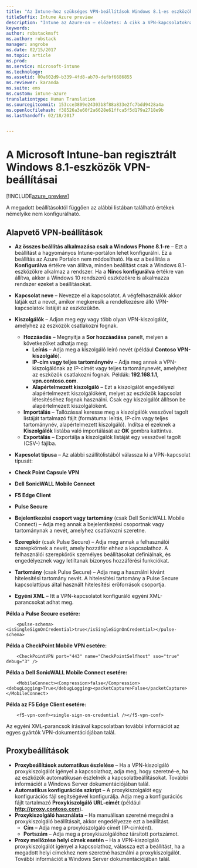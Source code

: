 ```yaml
---
title: "Az Intune-hoz szükséges VPN-beállítások Windows 8.1-es eszközök esetén"
titleSuffix: Intune Azure preview
description: "Intune az Azure-on – előzetes: A cikk a VPN-kapcsolatoknak a Windows 8.1 rendszerű eszközökön való konfigurálására használható Intune-beállításokat ismerteti."
keywords: 
author: robstackmsft
ms.author: robstack
manager: angrobe
ms.date: 02/15/2017
ms.topic: article
ms.prod: 
ms.service: microsoft-intune
ms.technology: 
ms.assetid: 00a602d9-b339-4fd8-ab70-defbf6686855
ms.reviewer: karanda
ms.suite: ems
ms.custom: intune-azure
translationtype: Human Translation
ms.sourcegitcommit: 153cce3809e24303b8f88a833e2fc7bdd9428a4a
ms.openlocfilehash: f38526a3e60f2a6628e61ffca5f5d179a2718e9b
ms.lasthandoff: 02/18/2017


---
```


# <a name="vpn-settings-for-windows-81-devices-in-microsoft-intune"></a>A Microsoft Intune-ban regisztrált Windows 8.1-eszközök VPN-beállításai

[!INCLUDE[azure_preview](../includes/azure_preview.md)]

A megadott beállításoktól függően az alábbi listában található értékek némelyike nem konfigurálható.

## <a name="base-vpn-settings"></a>Alapvető VPN-beállítások


- **Az összes beállítás alkalmazása csak a Windows Phone 8.1-re** – Ezt a beállítást a hagyományos Intune-portálon lehet konfigurálni. Ez a beállítás az Azure Portalon nem módosítható. Ha ez a beállítás a **Konfigurálva** értékre van állítva, minden beállítást csak a Windows 8.1-eszközökre alkalmaz a rendszer. Ha a **Nincs konfigurálva** értékre van állítva, akkor a Windows 10 rendszerű eszközökre is alkalmazza rendszer ezeket a beállításokat.
- **Kapcsolat neve** – Nevezze el a kapcsolatot. A végfelhasználók akkor látják ezt a nevet, amikor megkeresik a rendelkezésre álló VPN-kapcsolatok listáját az eszközükön.
- **Kiszolgálók** – Adjon meg egy vagy több olyan VPN-kiszolgálót, amelyhez az eszközök csatlakozni fognak.
    - **Hozzáadás** – Megnyitja a **Sor hozzáadása** panelt, melyen a következőket adhatja meg:
        - **Leírás** – Adja meg a kiszolgáló leíró nevét (például **Contoso VPN-kiszolgáló**).
        - **IP-cím vagy teljes tartománynév** – Adja meg annak a VPN-kiszolgálónak az IP-címét vagy teljes tartománynevét, amelyhez az eszközök csatlakozni fognak. Példák: **192.168.1.1**, **vpn.contoso.com**.
        - **Alapértelmezett kiszolgáló** – Ezt a kiszolgálót engedélyezi alapértelmezett kiszolgálóként, melyet az eszközök kapcsolat létesítéséhez fognak használni. Csak egy kiszolgálót állítson be alapértelmezett kiszolgálóként.
    - **Importálás** – Tallózással keresse meg a kiszolgálók vesszővel tagolt listáját tartalmazó fájlt (formátuma: leírás, IP-cím vagy teljes tartománynév, alapértelmezett kiszolgáló). Indítsa el ezeknek a **Kiszolgálók** listába való importálását az **OK** gombra kattintva.
    - **Exportálás** – Exportálja a kiszolgálók listáját egy vesszővel tagolt (CSV-) fájlba.

- **Kapcsolat típusa** – Az alábbi szállítólistából válassza ki a VPN-kapcsolat típusát:
- **Check Point Capsule VPN**
- **Dell SonicWALL Mobile Connect**
- **F5 Edge Client**
- **Pulse Secure**

<!--- **Fingerprint** (Check Point Capsule VPN only) - Specify a string (for example, "Contoso Fingerprint Code") that will be used to verify that the VPN server can be trusted. A fingerprint can be sent to the client so it knows to trust any server that presents the same fingerprint when connecting. If the device doesn’t already have the fingerprint, it will prompt the user to trust the VPN server that they are connecting to while showing the fingerprint. (The user manually verifies the fingerprint and chooses **trust** to connect.) --->

- **Bejelentkezési csoport vagy tartomány** (csak Dell SonicWALL Mobile Connect) – Adja meg annak a bejelentkezési csoportnak vagy tartománynak a nevét, amelyhez csatlakozni szeretne.

- **Szerepkör** (csak Pulse Secure) – Adja meg annak a felhasználói szerepkörnek a nevét, amely hozzáfér ehhez a kapcsolathoz. A felhasználói szerepkörök személyes beállításokat definiálnak, és engedélyeznek vagy letiltanak bizonyos hozzáférési funkciókat.

- **Tartomány** (csak Pulse Secure) – Adja meg a használni kívánt hitelesítési tartomány nevét. A hitelesítési tartomány a Pulse Secure kapcsolattípus által használt hitelesítési erőforrások csoportja.


- **Egyéni XML** – Itt a VPN-kapcsolatot konfiguráló egyéni XML-parancsokat adhat meg.

**Példa a Pulse Secure esetére:**

```
    <pulse-schema><isSingleSignOnCredential>true</isSingleSignOnCredential></pulse-schema>

```

**Példa a CheckPoint Mobile VPN esetére:**
```
    <CheckPointVPN port="443" name="CheckPointSelfhost" sso="true" debug="3" />

```

**Példa a Dell SonicWALL Mobile Connect esetére:**
```
    <MobileConnect><Compression>false</Compression><debugLogging>True</debugLogging><packetCapture>False</packetCapture></MobileConnect>

```

**Példa az F5 Edge Client esetére:**

```
    <f5-vpn-conf><single-sign-on-credential /></f5-vpn-conf>

```

Az egyéni XML-parancsok írásával kapcsolatban további információt az egyes gyártók VPN-dokumentációjában talál.


## <a name="proxy-settings"></a>Proxybeállítások

- **Proxybeállítások automatikus észlelése** – Ha a VPN-kiszolgáló proxykiszolgálót igényel a kapcsolathoz, adja meg, hogy szeretné-e, ha az eszközök automatikusan észlelnék a kapcsolatbeállításokat. További információt a Windows Server dokumentációjában talál.
- **Automatikus konfigurációs szkript** – A proxykiszolgálót egy konfigurációs fájl segítségével konfigurálja. Adja meg a konfigurációs fájlt tartalmazó **Proxykiszolgáló URL-címét** (például **http://proxy.contoso.com**).
- **Proxykiszolgáló használata** – Ha manuálisan szeretné megadni a proxykiszolgáló beállításait, akkor engedélyezze ezt a beállítást.
    - **Cím** – Adja meg a proxykiszolgáló címét (IP-címként).
    - **Portszám** – Adja meg a proxykiszolgálóhoz társított portszámot.
- **Proxy mellőzése helyi címek esetén** – Ha a VPN-kiszolgáló proxykiszolgálót igényel a kapcsolathoz, válassza ezt a beállítást, ha a megadott helyi címekhez nem szeretné használni a proxykiszolgálót. További információt a Windows Server dokumentációjában talál.


